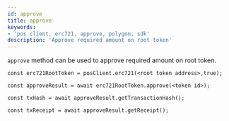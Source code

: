 ```yaml
---
id: approve
title: approve
keywords: 
- 'pos client, erc721, approve, polygon, sdk'
description: 'Approve required amount on root token'
---
```


`approve` method can be used to approve required amount on root token.

```
const erc721RootToken = posClient.erc721(<root token address>,true);

const approveResult = await erc721RootToken.approve(<token id>);

const txHash = await approveResult.getTransactionHash();

const txReceipt = await approveResult.getReceipt();

```
